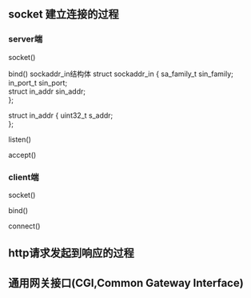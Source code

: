 ## socket 建立连接的过程

### server端

socket()

bind()
sockaddr_in结构体
struct sockaddr_in {
    sa_family_t    sin_family; 
    in_port_t      sin_port;   
    struct in_addr sin_addr;   
};


struct in_addr {
    uint32_t       s_addr;     
};

listen()

accept()

### client端

socket()

bind()

connect()

## http请求发起到响应的过程

## 通用网关接口(CGI,Common Gateway Interface)

